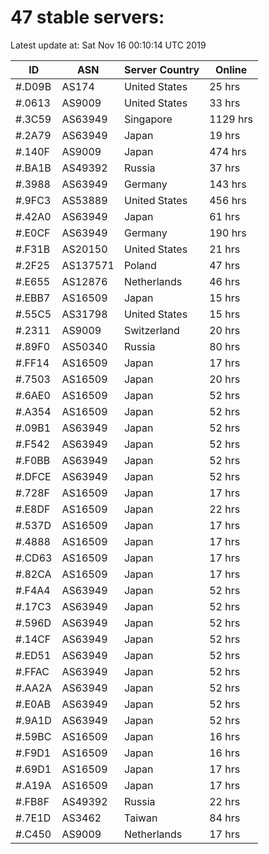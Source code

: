 # 47 stable servers:

Latest update at: Sat Nov 16 00:10:14 UTC 2019

| ID | ASN | Server Country | Online |
| -- | --- | -------------- | ------ |
| #.D09B | AS174 | United States | 25 hrs |
| #.0613 | AS9009 | United States | 33 hrs |
| #.3C59 | AS63949 | Singapore | 1129 hrs |
| #.2A79 | AS63949 | Japan | 19 hrs |
| #.140F | AS9009 | Japan | 474 hrs |
| #.BA1B | AS49392 | Russia | 37 hrs |
| #.3988 | AS63949 | Germany | 143 hrs |
| #.9FC3 | AS53889 | United States | 456 hrs |
| #.42A0 | AS63949 | Japan | 61 hrs |
| #.E0CF | AS63949 | Germany | 190 hrs |
| #.F31B | AS20150 | United States | 21 hrs |
| #.2F25 | AS137571 | Poland | 47 hrs |
| #.E655 | AS12876 | Netherlands | 46 hrs |
| #.EBB7 | AS16509 | Japan | 15 hrs |
| #.55C5 | AS31798 | United States | 15 hrs |
| #.2311 | AS9009 | Switzerland | 20 hrs |
| #.89F0 | AS50340 | Russia | 80 hrs |
| #.FF14 | AS16509 | Japan | 17 hrs |
| #.7503 | AS16509 | Japan | 20 hrs |
| #.6AE0 | AS16509 | Japan | 52 hrs |
| #.A354 | AS16509 | Japan | 52 hrs |
| #.09B1 | AS63949 | Japan | 52 hrs |
| #.F542 | AS63949 | Japan | 52 hrs |
| #.F0BB | AS63949 | Japan | 52 hrs |
| #.DFCE | AS63949 | Japan | 52 hrs |
| #.728F | AS16509 | Japan | 17 hrs |
| #.E8DF | AS16509 | Japan | 22 hrs |
| #.537D | AS16509 | Japan | 17 hrs |
| #.4888 | AS16509 | Japan | 17 hrs |
| #.CD63 | AS16509 | Japan | 17 hrs |
| #.82CA | AS16509 | Japan | 17 hrs |
| #.F4A4 | AS63949 | Japan | 52 hrs |
| #.17C3 | AS63949 | Japan | 52 hrs |
| #.596D | AS63949 | Japan | 52 hrs |
| #.14CF | AS63949 | Japan | 52 hrs |
| #.ED51 | AS63949 | Japan | 52 hrs |
| #.FFAC | AS63949 | Japan | 52 hrs |
| #.AA2A | AS63949 | Japan | 52 hrs |
| #.E0AB | AS63949 | Japan | 52 hrs |
| #.9A1D | AS63949 | Japan | 52 hrs |
| #.59BC | AS16509 | Japan | 16 hrs |
| #.F9D1 | AS16509 | Japan | 16 hrs |
| #.69D1 | AS16509 | Japan | 17 hrs |
| #.A19A | AS16509 | Japan | 17 hrs |
| #.FB8F | AS49392 | Russia | 22 hrs |
| #.7E1D | AS3462 | Taiwan | 84 hrs |
| #.C450 | AS9009 | Netherlands | 17 hrs |

